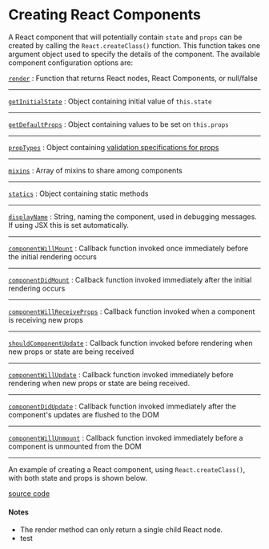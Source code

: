 # Creating React Components

A React component that will potentially contain `state` and `props` can be created by calling the `React.createClass()` function. This function takes one argument object used to specify the details of the component. The available component configuration options are:

[`render`](http://facebook.github.io/react/docs/component-specs.html#render) : Function that returns React nodes, React Components, or null/false
***
[`getInitialState`](http://facebook.github.io/react/docs/component-specs.html#getinitialstate) : Object containing initial value of `this.state`
***
[`getDefaultProps`](http://facebook.github.io/react/docs/component-specs.html#getdefaultprops)
 : Object containing values to be set on `this.props`
***
[`propTypes`](http://facebook.github.io/react/docs/component-specs.html#proptypes) :
Object containing [validation specifications for props](http://facebook.github.io/react/docs/reusable-components.html#prop-validation)
***
[`mixins`](http://facebook.github.io/react/docs/component-specs.html#mixins) :
Array of mixins to share among components
***
[`statics`](http://facebook.github.io/react/docs/component-specs.html#statics) :
Object containing static methods
***
[`displayName`](http://facebook.github.io/react/docs/component-specs.html#displayname) :
String, naming the component, used in debugging messages. If using JSX this is set automatically.
***
[`componentWillMount`](http://facebook.github.io/react/docs/component-specs.html#displayname) :
Callback function invoked once immediately before the initial rendering occurs
***
[`componentDidMount`](http://facebook.github.io/react/docs/component-specs.html#mounting-componentdidmount) :
Callback function invoked immediately after the initial rendering occurs
***
[`componentWillReceiveProps`](http://facebook.github.io/react/docs/component-specs.html#updating-componentwillreceiveprops) :
Callback function invoked when a component is receiving new props
***
[`shouldComponentUpdate`](http://facebook.github.io/react/docs/component-specs.html#updating-shouldcomponentupdate) :
Callback function invoked before rendering when new props or state are being received
***
[`componentWillUpdate`](http://facebook.github.io/react/docs/component-specs.html#updating-componentwillupdate) :
Callback function invoked immediately before rendering when new props or state are being received.
***
[`componentDidUpdate`](http://facebook.github.io/react/docs/component-specs.html#updating-componentdidupdate) :
Callback function invoked immediately after the component's updates are flushed to the DOM
***
[`componentWillUnmount`](http://facebook.github.io/react/docs/component-specs.html#unmounting-componentwillunmount) :
Callback function invoked immediately before a component is unmounted from the DOM
***

An example of creating a React component, using `React.createClass()`, with both state and props is shown below.

[source code](https://jsfiddle.net/12u58fjb/#tabs=js,result,html,resources)

#### Notes

* The render method can only return a single child React node.
* test
